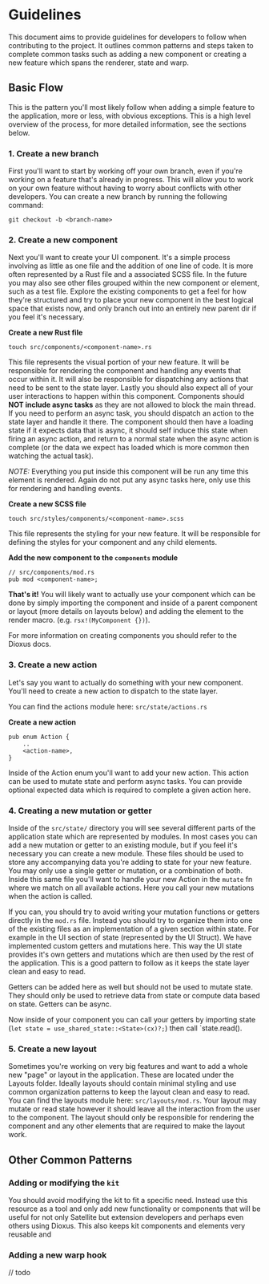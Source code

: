 # Guidelines

This document aims to provide guidelines for developers to follow when contributing to the project. It outlines common patterns and steps taken to complete common tasks such as adding a new component or creating a new feature which spans the renderer, state and warp.

## Basic Flow

This is the pattern you'll most likely follow when adding a simple feature to the application, more or less, with obvious exceptions. This is a high level overview of the process, for more detailed information, see the sections below.


### 1. Create a new branch
First you'll want to start by working off your own branch, even if you're working on a feature that's already in progress. This will allow you to work on your own feature without having to worry about conflicts with other developers. You can create a new branch by running the following command:

    git checkout -b <branch-name>

### 2. Create a new component
Next you'll want to create your UI component. It's a simple process involving as little as one file and the addition of one line of code. It is more often represented by a Rust file and a associated SCSS file. In the future you may also see other files grouped within the new component or element, such as a test file. Explore the existing components to get a feel for how they're structured and try to place your new component in the best logical space that exists now, and only branch out into an entirely new parent dir if you feel it's necessary.

**Create a new Rust file**

    touch src/components/<component-name>.rs

This file represents the visual portion of your new feature. It will be responsible for rendering the component and handling any events that occur within it. It will also be responsible for dispatching any actions that need to be sent to the state layer. Lastly you should also expect all of your user interactions to happen within this component. Components should **NOT include async tasks** as they are not allowed to block the main thread. If you need to perform an async task, you should dispatch an action to the state layer and handle it there. The component should then have a loading state if it expects data that is async, it should self induce this state when firing an async action, and return to a normal state when the async action is complete (or the data we expect has loaded which is more common then watching the actual task).

*NOTE:* Everything you put inside this component will be run any time this element is rendered. Again do not put any async tasks here, only use this for rendering and handling events.

**Create a new SCSS file**

    touch src/styles/components/<component-name>.scss

This file represents the styling for your new feature. It will be responsible for defining the styles for your component and any child elements. 

**Add the new component to the `components` module**

    // src/components/mod.rs
    pub mod <component-name>;

**That's it!**
You will likely want to actually use your component which can be done by simply importing the component and inside of a parent component or layout (more details on layouts below) and adding the element to the render macro. (e.g. `rsx!(MyComponent {})`).

For more information on creating components you should refer to the Dioxus docs.

### 3. Create a new action
Let's say you want to actually do something with your new component. You'll need to create a new action to dispatch to the state layer.

You can find the actions module here: `src/state/actions.rs`

**Create a new action**

    pub enum Action {
        ..
        <action-name>,
    }

Inside of the Action enum you'll want to add your new action. This action can be used to mutate state and perform async tasks. You can provide optional expected data which is required to complete a given action here.

### 4. Creating a new mutation or getter

Inside of the `src/state/` directory you will see several different parts of the application state which are represented by modules. In most cases you can add a new mutation or getter to an existing module, but if you feel it's necessary you can create a new module. These files should be used to store any accompanying data you're adding to state for your new feature. You may only use a single getter or mutation, or a combination of both. Inside this same file you'll want to handle your new Action in the `mutate` fn where we match on all available actions. Here you call your new mutations when the action is called.  

If you can, you should try to avoid writing your mutation functions or getters directly in the `mod.rs` file. Instead you should try to organize them into one of the existing files as an implementation of a given section within state. For example in the UI section of state (represented by the UI Struct). We have implemented custom getters and mutations here. This way the UI state provides it's own getters and mutations which are then used by the rest of the application. This is a good pattern to follow as it keeps the state layer clean and easy to read.

Getters can be added here as well but should not be used to mutate state. They should only be used to retrieve data from state or compute data based on state. Getters can be async.

Now inside of your component you can call your getters by importing state (`let state = use_shared_state::<State>(cx)?;`) then call `state.read().

### 5. Create a new layout

Sometimes you're working on very big features and want to add a whole new "page" or layout in the application. These are located under the Layouts folder. Ideally layouts should contain minimal styling and use common organization patterns to keep the layout clean and easy to read. You can find the layouts module here: `src/layouts/mod.rs`. Your layout may mutate or read state however it should leave all the interaction from the user to the component. The layout should only be responsible for rendering the component and any other elements that are required to make the layout work.

## Other Common Patterns

### Adding or modifying the `kit`

You should avoid modifying the kit to fit a specific need. Instead use this resource as a tool and only add new functionality or components that will be useful for not only Satellite but extension developers and perhaps even others using Dioxus. This also keeps kit components and elements very reusable and

### Adding a new warp hook

// todo
